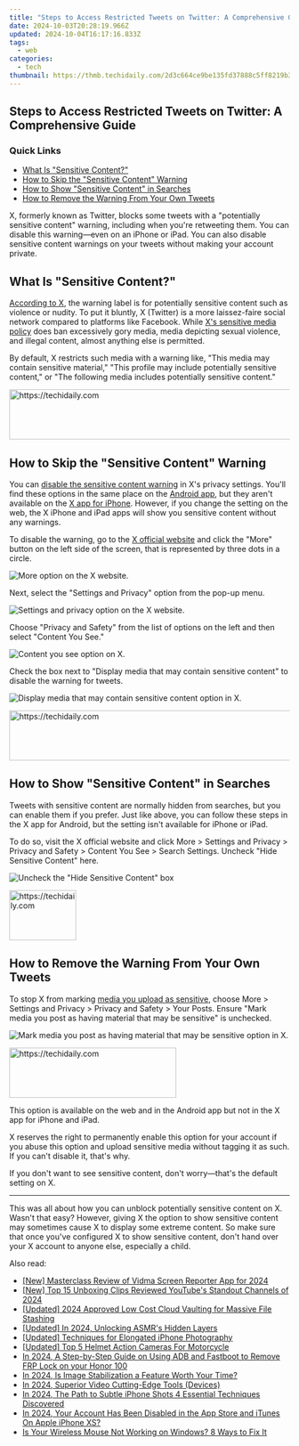 ```yaml
---
title: "Steps to Access Restricted Tweets on Twitter: A Comprehensive Guide"
date: 2024-10-03T20:28:19.966Z
updated: 2024-10-04T16:17:16.833Z
tags:
  - web
categories:
  - tech
thumbnail: https://thmb.techidaily.com/2d3c664ce9be135fd37888c5ff8219b3062ccd69d1f4c4bde112a2f9adac51f0.jpg
---
```


## Steps to Access Restricted Tweets on Twitter: A Comprehensive Guide

### Quick Links

* [What Is "Sensitive Content?"](https://some-skills.techidaily.com/the-creative-entrepreneurs-handbook-in-design-for-2024/)
* [How to Skip the "Sensitive Content" Warning](https://common-error.techidaily.com/stop-worrying-about-your-huion-device-discover-these-5-quick-pen-repair-tips/)
* [How to Show "Sensitive Content" in Searches](https://network-issues.techidaily.com/resolving-stalled-gpu-fan-motions/)
* [How to Remove the Warning From Your Own Tweets](https://instagram-video-recordings.techidaily.com/updated-2024-approved-the-ultimate-strategies-for-leveraging-the-question-sticker-on-instagram/)

 X, formerly known as Twitter, blocks some tweets with a "potentially sensitive content" warning, including when you're retweeting them. You can disable this warning—even on an iPhone or iPad. You can also disable sensitive content warnings on your tweets without making your account private.

##  What Is "Sensitive Content?"

[According to X](https://help.twitter.com/en/rules-and-policies/media-settings), the warning label is for potentially sensitive content such as violence or nudity. To put it bluntly, X (Twitter) is a more laissez-faire social network compared to platforms like Facebook. While [X's sensitive media policy](https://help.x.com/en/rules-and-policies/adult-content) does ban excessively gory media, media depicting sexual violence, and illegal content, almost anything else is permitted.

 By default, X restricts such media with a warning like, "This media may contain sensitive material," "This profile may include potentially sensitive content," or "The following media includes potentially sensitive content."

<!-- affiliate ads begin -->
<a href="https://appsumo.8odi.net/c/5597632/2130874/7443" target="_top" id="2130874">
  <img src="//a.impactradius-go.com/display-ad/7443-2130874" border="0" alt="https://techidaily.com" width="728" height="90"/>
</a>
<img height="0" width="0" src="https://appsumo.8odi.net/i/5597632/2130874/7443" style="position:absolute;visibility:hidden;" border="0" />
<!-- affiliate ads end -->

##  How to Skip the "Sensitive Content" Warning

 You can [disable the sensitive content warning](https://screen-mirror.techidaily.com/in-2024-3-methods-to-mirror-honor-100-pro-to-roku-drfone-by-drfone-android/) in X's privacy settings. You'll find these options in the same place on the [Android app](https://www.anrdoezrs.net/links/3607085/type/dlg/sid/UUhtgUeUpU213517/https://play.google.com/store/apps/details?id=com.twitter.android&hl=en%5FUS&gl=US), but they aren't available on the [X app for iPhone](https://apps.apple.com/us/app/twitter/id333903271). However, if you change the setting on the web, the X iPhone and iPad apps will show you sensitive content without any warnings.

 To disable the warning, go to the [X official website](https://twitter.com/home) and click the "More" button on the left side of the screen, that is represented by three dots in a circle.

![More option on the X website.](https://static1.howtogeekimages.com/wordpress/wp-content/uploads/2024/08/more-option-on-the-x-website.jpg) 

 Next, select the "Settings and Privacy" option from the pop-up menu.

![Settings and privacy option on the X website.](https://static1.howtogeekimages.com/wordpress/wp-content/uploads/2024/08/settings-and-privacy-option-on-the-x-website.jpg) 

 Choose "Privacy and Safety" from the list of options on the left and then select "Content You See."

![Content you see option on X.](https://static1.howtogeekimages.com/wordpress/wp-content/uploads/2024/08/content-you-see-option-on-x.jpg) 

 Check the box next to "Display media that may contain sensitive content" to disable the warning for tweets.

![Display media that may contain sensitive content option in X.](https://static1.howtogeekimages.com/wordpress/wp-content/uploads/2024/08/display-media-that-may-contain-sensitive-content-option-in-x.jpg) 

<!-- affiliate ads begin -->
<a href="https://aligracehair.sjv.io/c/5597632/1884021/19272" target="_top" id="1884021">
  <img src="//a.impactradius-go.com/display-ad/19272-1884021" border="0" alt="https://techidaily.com" width="728" height="90"/>
</a>
<img height="0" width="0" src="https://aligracehair.sjv.io/i/5597632/1884021/19272" style="position:absolute;visibility:hidden;" border="0" />
<!-- affiliate ads end -->

##  How to Show "Sensitive Content" in Searches

 Tweets with sensitive content are normally hidden from searches, but you can enable them if you prefer. Just like above, you can follow these steps in the X app for Android, but the setting isn't available for iPhone or iPad.

 To do so, visit the X official website and click More > Settings and Privacy > Privacy and Safety > Content You See > Search Settings. Uncheck "Hide Sensitive Content" here.

![Uncheck the "Hide Sensitive Content" box](https://static1.howtogeekimages.com/wordpress/wp-content/uploads/2019/08/uncheck-the-hide-sensitive-content-box.png) 

<!-- affiliate ads begin -->
<a href="https://bluettieu.pxf.io/c/5597632/2141680/17091" target="_top" id="2141680">
  <img src="//a.impactradius-go.com/display-ad/17091-2141680" border="0" alt="https://techidaily.com" width="120" height="90"/>
</a>
<img height="0" width="0" src="https://bluettieu.pxf.io/i/5597632/2141680/17091" style="position:absolute;visibility:hidden;" border="0" />
<!-- affiliate ads end -->

##  How to Remove the Warning From Your Own Tweets

 To stop X from marking [media you upload as sensitive](https://facebook-clips.techidaily.com/step-by-step-guide-live-broadcast-of-recorded-videos-on-fb-for-2024/), choose More > Settings and Privacy > Privacy and Safety > Your Posts. Ensure "Mark media you post as having material that may be sensitive" is unchecked.

![Mark media you post as having material that may be sensitive option in X.](https://static1.howtogeekimages.com/wordpress/wp-content/uploads/2024/08/mark-media-you-post-as-having-material-that-may-be-sensitive-option-in-x.jpg) 

<!-- affiliate ads begin -->
<a href="https://laganoo.pxf.io/c/5597632/1528689/16446" target="_top" id="1528689">
  <img src="//a.impactradius-go.com/display-ad/16446-1528689" border="0" alt="https://techidaily.com" width="300" height="90"/>
</a>
<img height="0" width="0" src="https://laganoo.pxf.io/i/5597632/1528689/16446" style="position:absolute;visibility:hidden;" border="0" />
<!-- affiliate ads end -->

 This option is available on the web and in the Android app but not in the X app for iPhone and iPad.

 X reserves the right to permanently enable this option for your account if you abuse this option and upload sensitive media without tagging it as such. If you can't disable it, that's why.

 If you don't want to see sensitive content, don't worry—that's the default setting on X. 

---

 This was all about how you can unblock potentially sensitive content on X. Wasn't that easy? However, giving X the option to show sensitive content may sometimes cause X to display some extreme content. So make sure that once you've configured X to show sensitive content, don't hand over your X account to anyone else, especially a child.

<ins class="adsbygoogle"
     style="display:block"
     data-ad-format="autorelaxed"
     data-ad-client="ca-pub-7571918770474297"
     data-ad-slot="1223367746"></ins>

<ins class="adsbygoogle"
     style="display:block"
     data-ad-client="ca-pub-7571918770474297"
     data-ad-slot="8358498916"
     data-ad-format="auto"
     data-full-width-responsive="true"></ins>

<span class="atpl-alsoreadstyle">Also read:</span>
<div><ul>
<li><a href="https://screen-activity-recording.techidaily.com/new-masterclass-review-of-vidma-screen-reporter-app-for-2024/"><u>[New] Masterclass Review of Vidma Screen Reporter App for 2024</u></a></li>
<li><a href="https://some-skills.techidaily.com/new-top-15-unboxing-clips-reviewed-youtubes-standout-channels-of-2024/"><u>[New] Top 15 Unboxing Clips Reviewed YouTube's Standout Channels of 2024</u></a></li>
<li><a href="https://fox-boxes.techidaily.com/updated-2024-approved-low-cost-cloud-vaulting-for-massive-file-stashing/"><u>[Updated] 2024 Approved Low Cost Cloud Vaulting for Massive File Stashing</u></a></li>
<li><a href="https://youtube-docs.techidaily.com/ed-in-2024-unlocking-asmrs-hidden-layers/"><u>[Updated] In 2024, Unlocking ASMR's Hidden Layers</u></a></li>
<li><a href="https://some-skills.techidaily.com/updated-techniques-for-elongated-iphone-photography/"><u>[Updated] Techniques for Elongated iPhone Photography</u></a></li>
<li><a href="https://some-skills.techidaily.com/updated-top-5-helmet-action-cameras-for-motorcycle/"><u>[Updated] Top 5 Helmet Action Cameras For Motorcycle</u></a></li>
<li><a href="https://bypass-frp.techidaily.com/in-2024-a-step-by-step-guide-on-using-adb-and-fastboot-to-remove-frp-lock-on-your-honor-100-by-drfone-android/"><u>In 2024, A Step-by-Step Guide on Using ADB and Fastboot to Remove FRP Lock on your Honor 100</u></a></li>
<li><a href="https://fox-access.techidaily.com/in-2024-is-image-stabilization-a-feature-worth-your-time/"><u>In 2024, Is Image Stabilization a Feature Worth Your Time?</u></a></li>
<li><a href="https://some-skills.techidaily.com/in-2024-superior-video-cutting-edge-tools-devices/"><u>In 2024, Superior Video Cutting-Edge Tools (Devices)</u></a></li>
<li><a href="https://some-skills.techidaily.com/in-2024-the-path-to-subtle-iphone-shots-4-essential-techniques-discovered/"><u>In 2024, The Path to Subtle iPhone Shots 4 Essential Techniques Discovered</u></a></li>
<li><a href="https://apple-account.techidaily.com/in-2024-your-account-has-been-disabled-in-the-app-store-and-itunes-on-apple-iphone-xs-by-drfone-ios/"><u>In 2024, Your Account Has Been Disabled in the App Store and iTunes On Apple iPhone XS?</u></a></li>
<li><a href="https://win11.techidaily.com/is-your-wireless-mouse-not-working-on-windows-8-ways-to-fix-it/"><u>Is Your Wireless Mouse Not Working on Windows? 8 Ways to Fix It</u></a></li>
</ul></div>

